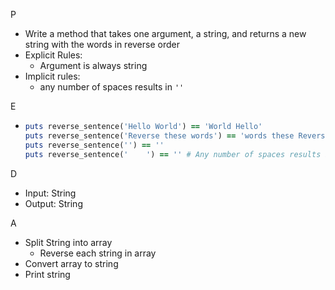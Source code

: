 P 

- Write a method that takes one argument, a string, and returns a new string with the words in reverse order
- Explicit Rules:
  - Argument is always string
- Implicit rules:
  - any number of spaces results in ``''``

E

- ```ruby
  puts reverse_sentence('Hello World') == 'World Hello'
  puts reverse_sentence('Reverse these words') == 'words these Reverse'
  puts reverse_sentence('') == ''
  puts reverse_sentence('    ') == '' # Any number of spaces results in ''
  ```

D

- Input: String
- Output: String

A

- Split String into array
  - Reverse each string in array
- Convert array to string
- Print string

